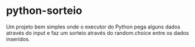 # python-sorteio
Um projeto bem simples onde o executor do Python pega alguns dados através do input e faz um sorteio através do random.choice entre os dados inseridos. 
